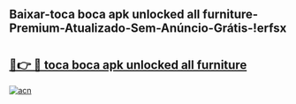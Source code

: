 
## Baixar-toca boca apk unlocked all furniture-Premium-Atualizado-Sem-Anúncio-Grátis-!erfsx

# <h2><a href="https://andorid.site?title=toca_boca_apk_unlocked_all_furniture&ref=27">🔗👉 🔴 toca boca apk unlocked all furniture</a></h2>

[![acn](https://github.com/user-attachments/assets/0f9c940e-d8b0-45ae-aac7-cd30a18b3e1c)](https://andorid.site?title=toca_boca_apk_unlocked_all_furniture&ref=27)

